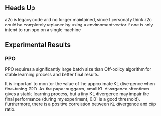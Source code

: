 ## Heads Up

a2c is legacy code and no longer maintained, since I personally think a2c could be completely replaced by using a environment vector if one is only intend to run ppo on a single machine.

## Experimental Results 

### PPO

PPO requires a significantly large batch size than Off-policy algorithm for stable learning process and better final results.

It is important to monitor the value of the approximate KL divergence when fine-tuning PPO. As the paper suggests, small KL divergence oftentimes gives a stable learning process, but a tiny KL divergence may impair the final performance (during my experiment, 0.01 is a good threshold). Furthermore, there is a positive correlation between KL divergence and clip ratio.